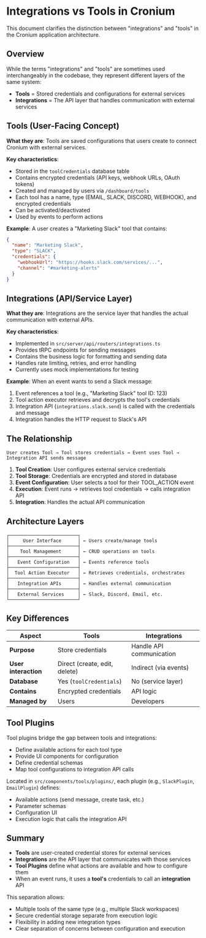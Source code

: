 # Integrations vs Tools in Cronium

This document clarifies the distinction between "integrations" and "tools" in the Cronium application architecture.

## Overview

While the terms "integrations" and "tools" are sometimes used interchangeably in the codebase, they represent different layers of the same system:

- **Tools** = Stored credentials and configurations for external services
- **Integrations** = The API layer that handles communication with external services

## Tools (User-Facing Concept)

**What they are**: Tools are saved configurations that users create to connect Cronium with external services.

**Key characteristics**:

- Stored in the `toolCredentials` database table
- Contains encrypted credentials (API keys, webhook URLs, OAuth tokens)
- Created and managed by users via `/dashboard/tools`
- Each tool has a name, type (EMAIL, SLACK, DISCORD, WEBHOOK), and encrypted credentials
- Can be activated/deactivated
- Used by events to perform actions

**Example**: A user creates a "Marketing Slack" tool that contains:

```json
{
  "name": "Marketing Slack",
  "type": "SLACK",
  "credentials": {
    "webhookUrl": "https://hooks.slack.com/services/...",
    "channel": "#marketing-alerts"
  }
}
```

## Integrations (API/Service Layer)

**What they are**: Integrations are the service layer that handles the actual communication with external APIs.

**Key characteristics**:

- Implemented in `src/server/api/routers/integrations.ts`
- Provides tRPC endpoints for sending messages
- Contains the business logic for formatting and sending data
- Handles rate limiting, retries, and error handling
- Currently uses mock implementations for testing

**Example**: When an event wants to send a Slack message:

1. Event references a tool (e.g., "Marketing Slack" tool ID: 123)
2. Tool action executor retrieves and decrypts the tool's credentials
3. Integration API (`integrations.slack.send`) is called with the credentials and message
4. Integration handles the HTTP request to Slack's API

## The Relationship

```
User creates Tool → Tool stores credentials → Event uses Tool → Integration API sends message
```

1. **Tool Creation**: User configures external service credentials
2. **Tool Storage**: Credentials are encrypted and stored in database
3. **Event Configuration**: User selects a tool for their TOOL_ACTION event
4. **Execution**: Event runs → retrieves tool credentials → calls integration API
5. **Integration**: Handles the actual API communication

## Architecture Layers

```
┌─────────────────────────┐
│     User Interface      │ ← Users create/manage tools
├─────────────────────────┤
│    Tool Management      │ ← CRUD operations on tools
├─────────────────────────┤
│   Event Configuration   │ ← Events reference tools
├─────────────────────────┤
│  Tool Action Executor   │ ← Retrieves credentials, orchestrates
├─────────────────────────┤
│   Integration APIs      │ ← Handles external communication
├─────────────────────────┤
│   External Services     │ ← Slack, Discord, Email, etc.
└─────────────────────────┘
```

## Key Differences

| Aspect               | Tools                         | Integrations             |
| -------------------- | ----------------------------- | ------------------------ |
| **Purpose**          | Store credentials             | Handle API communication |
| **User interaction** | Direct (create, edit, delete) | Indirect (via events)    |
| **Database**         | Yes (`toolCredentials`)       | No (service layer)       |
| **Contains**         | Encrypted credentials         | API logic                |
| **Managed by**       | Users                         | Developers               |

## Tool Plugins

Tool plugins bridge the gap between tools and integrations:

- Define available actions for each tool type
- Provide UI components for configuration
- Define credential schemas
- Map tool configurations to integration API calls

Located in `src/components/tools/plugins/`, each plugin (e.g., `SlackPlugin`, `EmailPlugin`) defines:

- Available actions (send message, create task, etc.)
- Parameter schemas
- Configuration UI
- Execution logic that calls the integration API

## Summary

- **Tools** are user-created credential stores for external services
- **Integrations** are the API layer that communicates with those services
- **Tool Plugins** define what actions are available and how to configure them
- When an event runs, it uses a **tool's** credentials to call an **integration** API

This separation allows:

- Multiple tools of the same type (e.g., multiple Slack workspaces)
- Secure credential storage separate from execution logic
- Flexibility in adding new integration types
- Clear separation of concerns between configuration and execution
